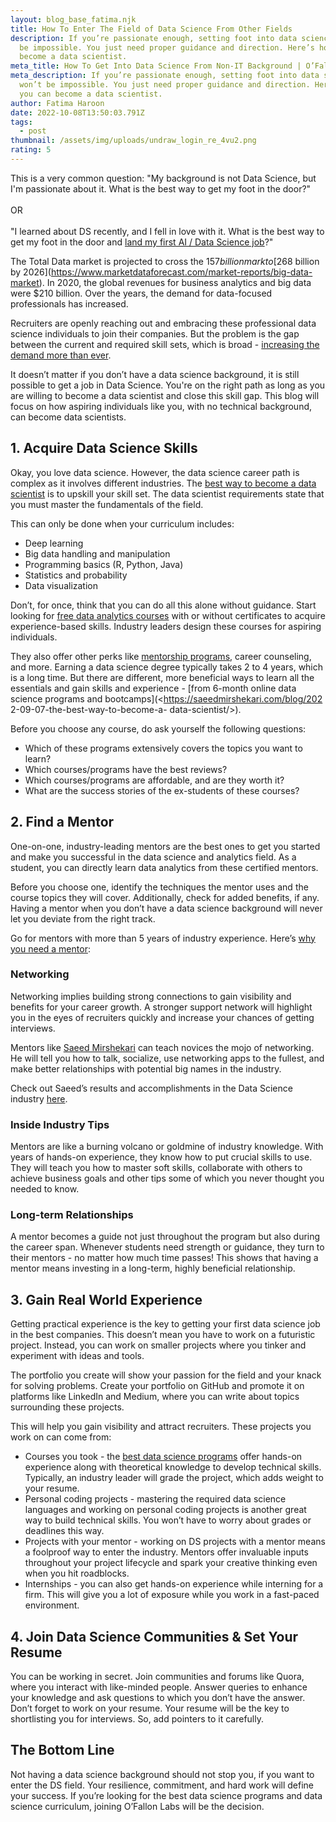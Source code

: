 ```yaml
---
layout: blog_base_fatima.njk
title: How To Enter The Field of Data Science From Other Fields
description: If you’re passionate enough, setting foot into data science won’t
  be impossible. You just need proper guidance and direction. Here’s how you can
  become a data scientist.
meta_title: How To Get Into Data Science From Non-IT Background | O’Fallon Labs
meta_description: If you’re passionate enough, setting foot into data science
  won’t be impossible. You just need proper guidance and direction. Here’s how
  you can become a data scientist.
author: Fatima Haroon
date: 2022-10-08T13:50:03.791Z
tags:
  - post
thumbnail: /assets/img/uploads/undraw_login_re_4vu2.png
rating: 5
---
```

This is a very common question: "My background is not Data Science, but I'm passionate about it. What is the best way to get my foot in the door?" \
\
OR \
\
"I learned about DS recently, and I fell in love with it. What is the best way to get my foot in the door and [land my first AI / Data Science job](https://saeedmirshekari.com/blog/how-to-get-your-first-data-science-job-without-any-job-experience-the-ultimate-solution/)?" 

The Total Data market is projected to cross the $157 billion mark to [$268 billion by 2026](https://www.marketdataforecast.com/market-reports/big-data-market)[](https://go.451research.com/2018-04-Total-Data-market-projected-146bn-by-2022.html). In 2020, the global revenues for business analytics and big data were $210 billion. Over the years, the demand for data-focused professionals has increased. 

Recruiters are openly reaching out and embracing these professional data science individuals to join their companies. But the problem is the gap between the current and required skill sets, which is broad - [increasing the demand more than ever](https://saeedmirshekari.com/blog/2022-07-15-top-10-most-in-demand-skills-for-data-scientists-in-2022/).

It doesn’t matter if you don’t have a data science background, it is still possible to get a job in Data Science. You're on the right path as long as you are willing to become a data scientist and close this skill gap. This blog will focus on how aspiring individuals like you, with no technical background, can become data scientists.

<h2>1. Acquire Data Science Skills </h2>

Okay, you love data science. However, the data science career path is complex as it involves different industries. The [best way to become a data scientist](https://saeedmirshekari.com/blog/2022-09-07-the-best-way-to-become-a-data-scientist/) is to upskill your skill set. The data scientist requirements state that you must master the fundamentals of the field. 

This can only be done when your curriculum includes:

* Deep learning
* Big data handling and manipulation
* Programming basics (R, Python, Java)
* Statistics and probability
* Data visualization

Don’t, for once, think that you can do all this alone without guidance. Start looking for [free data analytics courses](https://saeedmirshekari.com/ecourse-bdsf/) with or without certificates to acquire experience-based skills. Industry leaders design these courses for aspiring individuals. 

They also offer other perks like [mentorship programs](https://saeedmirshekari.com/coaching-plan), career counseling, and more. Earning a data science degree typically takes 2 to 4 years, which is a long time. But there are different, more beneficial ways to learn all the essentials and gain skills and experience - \[from 6-month online data science programs and bootcamps](<https://saeedmirshekari.com/blog/202
2-09-07-the-best-way-to-become-a-
data-scientist/>).  

Before you choose any course, do ask yourself the following questions:

* Which of these programs extensively covers the topics you want to learn? 
* Which courses/programs have the best reviews?
* Which courses/programs are affordable, and are they worth it?
* What are the success stories of the ex-students of these courses?

<h2>2. Find a Mentor</h2>

One-on-one, industry-leading mentors are the best ones to get you started and make you successful in the data science and analytics field. As a student, you can directly learn data analytics from these certified mentors. 

Before you choose one, identify the techniques the mentor uses and the course topics they will cover. Additionally, check for added benefits, if any. Having a mentor when you don’t have a data science background will never let you deviate from the right track. 

Go for mentors with more than 5 years of industry experience. Here’s [why you need a mentor](https://saeedmirshekari.com/blog/2022-08-15-why-you-need-a-data-science-career-mentor/):

<h3>Networking</h3>

Networking implies building strong connections to gain visibility and benefits for your career growth. A stronger support network will highlight you in the eyes of recruiters quickly and increase your chances of getting interviews. 

Mentors like [Saeed Mirshekari](https://saeedmirshekari.com/team/) can teach novices the mojo of networking. He will tell you how to talk, socialize, use networking apps to the fullest, and make better relationships with potential big names in the industry. 

Check out Saeed’s results and accomplishments in the Data Science industry [here](https://saeedmirshekari.com/results/).

<h3>Inside Industry Tips</h3>

Mentors are like a burning volcano or goldmine of industry knowledge. With years of hands-on experience, they know how to put crucial skills to use. They will teach you how to master soft skills, collaborate with others to achieve business goals and other tips some of which you never thought you needed to know. 

<h3>Long-term Relationships</h3>

A mentor becomes a guide not just throughout the program but also during the career span. Whenever students need strength or guidance, they turn to their mentors - no matter how much time passes! This shows that having a mentor means investing in a long-term, highly beneficial relationship. 

<h2>3. Gain Real World Experience</h2>

Getting practical experience is the key to getting your first data science job in the best companies. This doesn’t mean you have to work on a futuristic project. Instead, you can work on smaller projects where you tinker and experiment with ideas and tools. 

The portfolio you create will show your passion for the field and your knack for solving problems. Create your portfolio on GitHub and promote it on platforms like LinkedIn and Medium, where you can write about topics surrounding these projects. 

This will help you gain visibility and attract recruiters. These projects you work on can come from:

* Courses you took - the [best data science programs](https://saeedmirshekari.com/services) offer hands-on experience along with theoretical knowledge to develop technical skills. Typically, an industry leader will grade the project, which adds weight to your resume. 
* Personal coding projects - mastering the required data science languages and working on personal coding projects is another great way to build technical skills. You won’t have to worry about grades or deadlines this way. 
* Projects with your mentor - working on DS projects with a mentor means a foolproof way to enter the industry. Mentors offer invaluable inputs throughout your project lifecycle and spark your creative thinking even when you hit roadblocks. 
* Internships - you can also get hands-on experience while interning for a firm. This will give you a lot of exposure while you work in a fast-paced environment. 

<h2>4. Join Data Science Communities & Set Your Resume</h2>

You can be working in secret. Join communities and forums like Quora, where you interact with like-minded people. Answer queries to enhance your knowledge and ask questions to which you don’t have the answer. Don’t forget to work on your resume. Your resume will be the key to shortlisting you for interviews. So, add pointers to it carefully. 

<h2>The Bottom Line</h2>

Not having a data science background should not stop you, if you want to enter the DS field. Your resilience, commitment, and hard work will define your success. If you’re looking for the best data science programs and data science curriculum, joining O’Fallon Labs will be the decision.